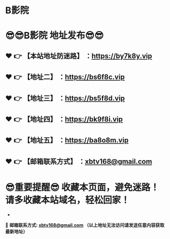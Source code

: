 # B影院
:sunglasses::sunglasses:B影院 地址发布:sunglasses::sunglasses:
==
:heart: :point_right: 【本站地址防迷路】 ：https://by7k8y.vip
------
:heart: :point_right: 【地址二】 ：https://bs6f8c.vip
------
:heart: :point_right: 【地址三】 ：https://bs5f8d.vip
------
:heart: :point_right: 【地址四】 ：https://bk9f8i.vip
------
:heart: :point_right: 【地址五】 ：https://ba8o8m.vip
------
:heart: :point_right: 【邮箱联系方式】 ：xbtv168@gmail.com
------
:sunglasses:重要提醒:sunglasses: 收藏本页面，避免迷路！请多收藏本站域名，轻松回家！
==

-

:e-mail: __邮箱联系方式: xbtv168@gmail.com （以上地址无法访问请发送任意内容获取最新地址）__
